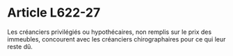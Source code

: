# Article L622-27

Les créanciers privilégiés ou hypothécaires, non remplis sur le prix des immeubles, concourent avec les créanciers chirographaires pour ce qui leur reste dû.